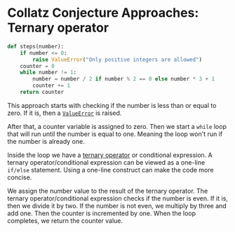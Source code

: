 # Collatz Conjecture Approaches: Ternary operator

```python
def steps(number):
    if number <= 0:
        raise ValueError("Only positive integers are allowed")
    counter = 0
    while number != 1:
        number = number / 2 if number % 2 == 0 else number * 3 + 1
        counter += 1
    return counter
```

This approach starts with checking if the number is less than or equal to zero.
If it is, then a [`ValueError`][value-error] is raised.

After that, a counter variable is assigned to zero. Then we start a `while` loop
that will run until the number is equal to one. Meaning the loop won't run if
the number is already one.

Inside the loop we have a [ternary operator][ternary-operator] or conditional
expression. A ternary operator/conditional expression can be viewed as a
one-line `if/else` statement. Using a one-line construct can make the code more
concise.

We assign the number value to the result of the ternary operator. The ternary
operator/conditional expression checks if the number is even. If it is, then we
divide it by two. If the number is not even, we multiply by three and add one.
Then the counter is incremented by one. When the loop completes, we return the
counter value.

[ternary-operator]:
  https://www.pythontutorial.net/python-basics/python-ternary-operator/
[value-error]: https://docs.python.org/3/library/exceptions.html#ValueError
